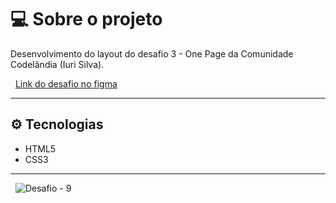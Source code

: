 # :computer: Sobre o projeto
Desenvolvimento do layout do desafio 3 - One Page da Comunidade Codelândia (Iuri Silva).

&nbsp;
[Link do desafio no figma](https://www.figma.com/file/Yb9IBH56g7T1hdIyZ3BMNO/Desafios---Codel%C3%A2ndia?node-id=3725%3A2)

---

##  :gear: Tecnologias
* HTML5
* CSS3
---

&nbsp;
![Desafio - 9](./img/desafio-03.gif)
